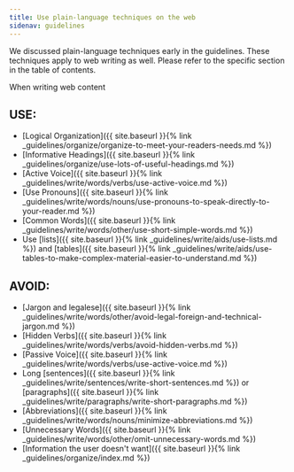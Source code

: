 ```yaml
---
title: Use plain-language techniques on the web
sidenav: guidelines
---
```


We discussed plain-language techniques early in the guidelines. These techniques apply to web writing as well. Please refer to the specific section in the table of contents.

When writing web content

## USE:

- [Logical Organization]({{ site.baseurl }}{% link _guidelines/organize/organize-to-meet-your-readers-needs.md %})
- [Informative Headings]({{ site.baseurl }}{% link _guidelines/organize/use-lots-of-useful-headings.md %})
- [Active Voice]({{ site.baseurl }}{% link _guidelines/write/words/verbs/use-active-voice.md %})
- [Use Pronouns]({{ site.baseurl }}{% link _guidelines/write/words/nouns/use-pronouns-to-speak-directly-to-your-reader.md %})
- [Common Words]({{ site.baseurl }}{% link _guidelines/write/words/other/use-short-simple-words.md %})
- Use [lists]({{ site.baseurl }}{% link _guidelines/write/aids/use-lists.md %}) and [tables]({{ site.baseurl }}{% link _guidelines/write/aids/use-tables-to-make-complex-material-easier-to-understand.md %})

## AVOID:

- [Jargon and legalese]({{ site.baseurl }}{% link _guidelines/write/words/other/avoid-legal-foreign-and-technical-jargon.md %})
- [Hidden Verbs]({{ site.baseurl }}{% link _guidelines/write/words/verbs/avoid-hidden-verbs.md %})
- [Passive Voice]({{ site.baseurl }}{% link _guidelines/write/words/verbs/use-active-voice.md %})
- Long [sentences]({{ site.baseurl }}{% link _guidelines/write/sentences/write-short-sentences.md %}) or [paragraphs]({{ site.baseurl }}{% link _guidelines/write/paragraphs/write-short-paragraphs.md %})
- [Abbreviations]({{ site.baseurl }}{% link _guidelines/write/words/nouns/minimize-abbreviations.md %})
- [Unnecessary Words]({{ site.baseurl }}{% link _guidelines/write/words/other/omit-unnecessary-words.md %})
- [Information the user doesn't want]({{ site.baseurl }}{% link _guidelines/organize/index.md %})
